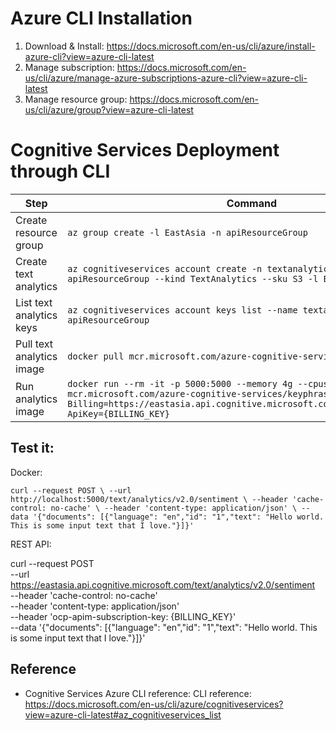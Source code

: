 # Azure CLI Installation
1. Download & Install: https://docs.microsoft.com/en-us/cli/azure/install-azure-cli?view=azure-cli-latest
2. Manage subscription: https://docs.microsoft.com/en-us/cli/azure/manage-azure-subscriptions-azure-cli?view=azure-cli-latest
3. Manage resource group: https://docs.microsoft.com/en-us/cli/azure/group?view=azure-cli-latest

# Cognitive Services Deployment through CLI

|Step|Command|
|-|-|
|Create resource group|`az group create -l EastAsia -n apiResourceGroup`|
|Create text analytics|`az cognitiveservices account create -n textanalyticsapi -g apiResourceGroup --kind TextAnalytics --sku S3 -l EastAsia --y`|
|List text analytics keys|`az cognitiveservices account keys list --name textanalyticsapi -g apiResourceGroup `|
|Pull text analytics image|`docker pull mcr.microsoft.com/azure-cognitive-services/keyphrase:latest`|
|Run analytics image|`docker run --rm -it -p 5000:5000 --memory 4g --cpus 1 mcr.microsoft.com/azure-cognitive-services/keyphrase Eula=accept Billing=https://eastasia.api.cognitive.microsoft.com/text/analytics/v2.0 ApiKey={BILLING_KEY}`

## Test it:

Docker:

`curl --request POST \
  --url http://localhost:5000/text/analytics/v2.0/sentiment \
  --header 'cache-control: no-cache' \
  --header 'content-type: application/json' \
  --data '{"documents": [{"language": "en","id": "1","text": "Hello world. This is some input text that I love."}]}'`

REST API:

curl --request POST \
  --url https://eastasia.api.cognitive.microsoft.com/text/analytics/v2.0/sentiment \
  --header 'cache-control: no-cache' \
  --header 'content-type: application/json' \
  --header 'ocp-apim-subscription-key: {BILLING_KEY}' \
  --data '{"documents": [{"language": "en","id": "1","text": "Hello world. This is some input text that I love."}]}'

## Reference

- Cognitive Services Azure CLI reference: CLI reference: https://docs.microsoft.com/en-us/cli/azure/cognitiveservices?view=azure-cli-latest#az_cognitiveservices_list